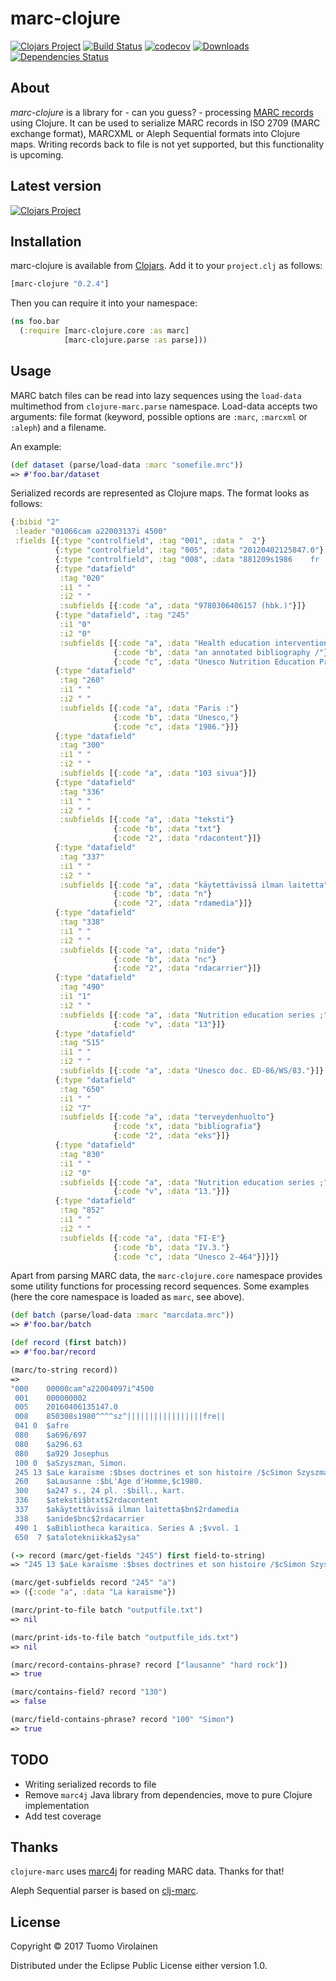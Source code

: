 # marc-clojure

[![Clojars Project](https://img.shields.io/clojars/v/marc-clojure.svg)](https://clojars.org/marc-clojure)
[![Build Status](https://travis-ci.org/tvirolai/marc-clojure.svg?branch=master)](https://travis-ci.org/tvirolai/marc-clojure)
[![codecov](https://codecov.io/gh/tvirolai/marc-clojure/branch/master/graph/badge.svg)](https://codecov.io/gh/tvirolai/marc-clojure)
[![Downloads](https://jarkeeper.com/tvirolai/marc-clojure/downloads.svg)](https://jarkeeper.com/tvirolai/marc-clojure)
[![Dependencies Status](https://jarkeeper.com/tvirolai/marc-clojure/status.png)](https://jarkeeper.com/tvirolai/marc-clojure)

## About

*marc-clojure* is a library for - can you guess? - processing [MARC records](https://en.wikipedia.org/wiki/MARC_standards) using Clojure. It can be used to
serialize MARC records in ISO 2709 (MARC exchange format), MARCXML or Aleph Sequential formats into Clojure maps. Writing
records back to file is not yet supported, but this functionality is upcoming.

## Latest version

[![Clojars Project](http://clojars.org/marc-clojure/latest-version.svg)](http://clojars.org/marc-clojure)

## Installation

marc-clojure is available from [Clojars](https://clojars.org/marc-clojure). Add it to your `project.clj` as follows:

```clojure
[marc-clojure "0.2.4"]
```

Then you can require it into your namespace:

```clojure
(ns foo.bar
  (:require [marc-clojure.core :as marc]
            [marc-clojure.parse :as parse]))
```

## Usage

MARC batch files can be read into lazy sequences using the `load-data` multimethod from `clojure-marc.parse` namespace.
Load-data accepts two arguments: file format (keyword, possible options are `:marc`, `:marcxml` or `:aleph`) and a filename.

An example:

```clojure
(def dataset (parse/load-data :marc "somefile.mrc"))
=> #'foo.bar/dataset
```

Serialized records are represented as Clojure maps. The format looks as follows:

```clojure
{:bibid "2"
 :leader "01066cam a22003137i 4500"
 :fields [{:type "controlfield", :tag "001", :data "  2"}
          {:type "controlfield", :tag "005", :data "20120402125847.0"}
          {:type "controlfield", :tag "008", :data "881209s1986    fr ||||||b   |||||||eng||"}
          {:type "datafield"
           :tag "020"
           :i1 " "
           :i2 " "
           :subfields [{:code "a", :data "9780306406157 (hbk.)"}]}
          {:type "datafield", :tag "245"
           :i1 "0"
           :i2 "0"
           :subfields [{:code "a", :data "Health education intervention :"}
                       {:code "b", :data "an annotated bibliography /"}
                       {:code "c", :data "Unesco Nutrition Education Programme ; Division of Science, Technical and Environmental Education, Unesco."}]}
          {:type "datafield"
           :tag "260"
           :i1 " "
           :i2 " "
           :subfields [{:code "a", :data "Paris :"}
                       {:code "b", :data "Unesco,"}
                       {:code "c", :data "1986."}]}
          {:type "datafield"
           :tag "300"
           :i1 " "
           :i2 " "
           :subfields [{:code "a", :data "103 sivua"}]}
          {:type "datafield"
           :tag "336"
           :i1 " "
           :i2 " "
           :subfields [{:code "a", :data "teksti"}
                       {:code "b", :data "txt"}
                       {:code "2", :data "rdacontent"}]}
          {:type "datafield"
           :tag "337"
           :i1 " "
           :i2 " "
           :subfields [{:code "a", :data "käytettävissä ilman laitetta"}
                       {:code "b", :data "n"}
                       {:code "2", :data "rdamedia"}]}
          {:type "datafield"
           :tag "338"
           :i1 " "
           :i2 " "
           :subfields [{:code "a", :data "nide"}
                       {:code "b", :data "nc"}
                       {:code "2", :data "rdacarrier"}]}
          {:type "datafield"
           :tag "490"
           :i1 "1"
           :i2 " "
           :subfields [{:code "a", :data "Nutrition education series ;"}
                       {:code "v", :data "13"}]}
          {:type "datafield"
           :tag "515"
           :i1 " "
           :i2 " "
           :subfields [{:code "a", :data "Unesco doc. ED-86/WS/83."}]}
          {:type "datafield"
           :tag "650"
           :i1 " "
           :i2 "7"
           :subfields [{:code "a", :data "terveydenhuolto"}
                       {:code "x", :data "bibliografia"}
                       {:code "2", :data "eks"}]}
          {:type "datafield"
           :tag "830"
           :i1 " "
           :i2 "0"
           :subfields [{:code "a", :data "Nutrition education series ;"}
                       {:code "v", :data "13."}]}
          {:type "datafield"
           :tag "852"
           :i1 " "
           :i2 " "
           :subfields [{:code "a", :data "FI-E"}
                       {:code "b", :data "IV.3."}
                       {:code "c", :data "Unesco 2-464"}]}]}
```

Apart from parsing MARC data, the `marc-clojure.core` namespace provides some utility functions
for processing record sequences. Some examples (here the core namespace is loaded as `marc`, see above).

```clojure
(def batch (parse/load-data :marc "marcdata.mrc"))
=> #'foo.bar/batch
```

```clojure
(def record (first batch))
=> #'foo.bar/record
```

```clojure
(marc/to-string record))
=>
"000    00000cam^a22004097i^4500
 001    000000002
 005    20160406135147.0
 008    850308s1980^^^^sz^|||||||||||||||||fre||
 041 0  $afre
 080    $a696/697
 080    $a296.63
 080    $a929 Josephus
 100 0  $aSzyszman, Simon.
 245 13 $aLe karaïsme :$bses doctrines et son histoire /$cSimon Szyszman.
 260    $aLausanne :$bL'Age d'Homme,$c1980.
 300    $a247 s., 24 pl. :$bill., kart.
 336    $ateksti$btxt$2rdacontent
 337    $akäytettävissä ilman laitetta$bn$2rdamedia
 338    $anide$bnc$2rdacarrier
 490 1  $aBibliotheca karaitica. Series A ;$vvol. 1
 650  7 $atalotekniikka$2ysa"
```

```clojure
(-> record (marc/get-fields "245") first field-to-string)
=> "245 13 $aLe karaïsme :$bses doctrines et son histoire /$cSimon Szyszman."
```

```clojure
(marc/get-subfields record "245" "a")
=> ({:code "a", :data "La karaisme"})
```

```clojure
(marc/print-to-file batch "outputfile.txt")
=> nil
```

```clojure
(marc/print-ids-to-file batch "outputfile_ids.txt")
=> nil
```

```clojure
(marc/record-contains-phrase? record ["lausanne" "hard rock"])
=> true
```

```clojure
(marc/contains-field? record "130")
=> false
```

```clojure
(marc/field-contains-phrase? record "100" "Simon")
=> true

```

## TODO

* Writing serialized records to file
* Remove `marc4j` Java library from dependencies, move to pure Clojure implementation
* Add test coverage

## Thanks

`clojure-marc` uses [marc4j](https://github.com/marc4j/marc4j) for reading MARC data. Thanks for that!

Aleph Sequential parser is based on [clj-marc](https://github.com/phochste/clj-marc).

## License

Copyright © 2017 Tuomo Virolainen

Distributed under the Eclipse Public License either version 1.0.

